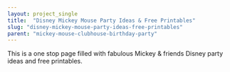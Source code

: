 ```yaml
---
layout: project_single
title:  "Disney Mickey Mouse Party Ideas & Free Printables"
slug: "disney-mickey-mouse-party-ideas-free-printables"
parent: "mickey-mouse-clubhouse-birthday-party"
---
```

This is a one stop page filled with fabulous Mickey & friends Disney party ideas and free printables.